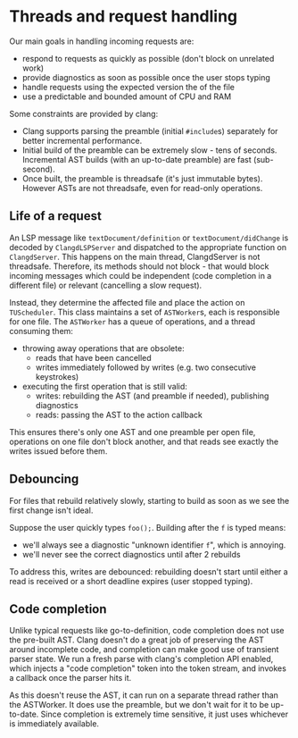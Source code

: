 # Threads and request handling

Our main goals in handling incoming requests are:

- respond to requests as quickly as possible (don't block on unrelated work)
- provide diagnostics as soon as possible once the user stops typing
- handle requests using the expected version the of the file
- use a predictable and bounded amount of CPU and RAM

Some constraints are provided by clang:

- Clang supports parsing the preamble (initial `#include`s) separately for
  better incremental performance.
- Initial build of the preamble can be extremely slow - tens of seconds.
  Incremental AST builds (with an up-to-date preamble) are fast (sub-second).
- Once built, the preamble is threadsafe (it's just immutable bytes).
  However ASTs are not threadsafe, even for read-only operations.

## Life of a request

An LSP message like `textDocument/definition` or `textDocument/didChange` is
decoded by `ClangdLSPServer` and dispatched to the appropriate function on
`ClangdServer`. This happens on the main thread, ClangdServer is not threadsafe.
Therefore, its methods should not block - that would block incoming messages
which could be independent (code completion in a different file) or relevant
(cancelling a slow request).

Instead, they determine the affected file and place the action on `TUScheduler`.
This class maintains a set of `ASTWorker`s, each is responsible for one file.
The `ASTWorker` has a queue of operations, and a thread consuming them:

- throwing away operations that are obsolete:
  - reads that have been cancelled
  - writes immediately followed by writes (e.g. two consecutive keystrokes)
- executing the first operation that is still valid:
  - writes: rebuilding the AST (and preamble if needed), publishing diagnostics
  - reads: passing the AST to the action callback

This ensures there's only one AST and one preamble per open file, operations on
one file don't block another, and that reads see exactly the writes issued
before them.

## Debouncing

For files that rebuild relatively slowly, starting to build as soon as we see
the first change isn't ideal.

Suppose the user quickly types `foo();`. Building after the `f` is typed means:

- we'll always see a diagnostic "unknown identifier `f`", which is annoying.
- we'll never see the correct diagnostics until after 2 rebuilds

To address this, writes are debounced: rebuilding doesn't start until either a
read is received or a short deadline expires (user stopped typing).

## Code completion

Unlike typical requests like go-to-definition, code completion does not use
the pre-built AST. Clang doesn't do a great job of preserving the AST around
incomplete code, and completion can make good use of transient parser state.
We run a fresh parse with clang's completion API enabled, which injects a
"code completion" token into the token stream, and invokes a callback once the
parser hits it.

As this doesn't reuse the AST, it can run on a separate thread rather than the
ASTWorker. It does use the preamble, but we don't wait for it to be up-to-date.
Since completion is extremely time sensitive, it just uses whichever is
immediately available.
